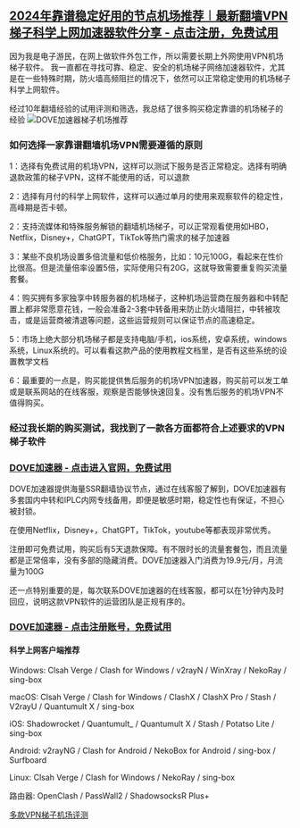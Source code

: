 ## [2024年靠谱稳定好用的节点机场推荐︱最新翻墙VPN梯子科学上网加速器软件分享 - 点击注册，免费试用](https://dove8.cc/a.php?asbcbO1PCgF)

因为我是电子游民，在网上做软件外包工作，所以需要长期上外网使用VPN机场梯子软件。 我一直都在寻找可靠、稳定、安全的机场梯子网络加速器软件，尤其是在一些特殊时期，防火墙高频阻拦的情况下，依然可以正常稳定使用的机场梯子科学上网软件。

经过10年翻墙经验的试用评测和筛选，我总结了很多购买稳定靠谱的机场梯子的经验
![DOVE加速器梯子机场推荐](https://lemontalking.info/wp-content/uploads/2024/07/2024-05-29-09-02-42.png)

### 如何选择一家靠谱翻墙机场VPN需要遵循的原则

1：选择有免费试用的机场VPN，这样可以测试下服务是否正常稳定。选择有明确退款政策的梯子VPN，这样不能使用的话，可以退款

2：选择有月付的科学上网软件，这样可以通过单月的使用来观察软件的稳定性，高峰期是否卡顿。

2：支持流媒体和特殊服务解锁的翻墙机场梯子，可以正常观看使用如HBO，Netflix，Disney+，ChatGPT，TikTok等热门需求的梯子加速器

3：某些不良机场设置多倍流量和低价格服务，比如：10元100G，看起来在性价比很高。但是流量倍率设置5倍，实际使用只有20G，这就导致需要重复购买流量套餐。

4：购买拥有多家独享中转服务器的机场梯子，这种机场运营商在服务器和中转配置上都非常愿意花钱，一般会准备2-3套中转备用来防止防火墙阻拦，中转被攻击，或是运营商被清退等问题，这些运营规则可以保证节点的高速稳定。

5：市场上绝大部分机场梯子都是支持电脑/手机，ios系统，安卓系统，windows系统，Linux系统的。可以看看这款产品的使用教程文档里，是否有这些系统的设置教学文档

6：最重要的一点是，购买能提供售后服务的机场VPN加速器，购买前可以发工单或是联系网站的在线客服，观察是否能够快速回复。没有售后服务的机场VPN不值得购买。

### 经过我长期的购买测试，我找到了一款各方面都符合上述要求的VPN梯子软件

### [DOVE加速器 - 点击进入官网，免费试用](https://dove8.cc/a.php?asbcbO1PCgF)

DOVE加速器提供海量SSR翻墙协议节点，通过在线客服了解到，DOVE加速器有多套国内中转和IPLC内网专线备用，即便是敏感时期，稳定性也有保证，不担心被封锁。

在使用Netflix，Disney+，ChatGPT，TikTok，youtube等都表现非常优秀。

注册即可免费试用，购买后有5天退款保障。有不限时长的流量套餐包，而且流量都是正常倍率，没有多部的隐藏消费。DOVE加速器入门消费为19.9元/月，月流量为100G

还一点特别重要的是，每次联系DOVE加速器的在线客服，都可以在1分钟内及时回应，说明这款VPN软件的运营团队是正规有序的。


### [DOVE加速器 - 点击注册账号，免费试用](https://dove8.cc/a.php?asbcbO1PCgF)

#### 科学上网客户端推荐
Windows: Clsah Verge / Clash for Windows / v2rayN / WinXray / NekoRay / sing-box

macOS: Clsah Verge / Clash for Windows / ClashX / ClashX Pro / Stash / V2rayU / Quantumult X / sing-box

iOS: Shadowrocket / Quantumult_ / Quantumult X / Stash / Potatso Lite / sing-box

Android: v2rayNG / Clash for Android / NekoBox for Android / sing-box / Surfboard

Linux: Clsah Verge / Clash for Windows / NekoRay / sing-box

路由器: OpenClash / PassWall2 / ShadowsocksR Plus+

[多款VPN梯子机场评测](https://github.com/v2ray-ssr-vpn/expressvpn)
